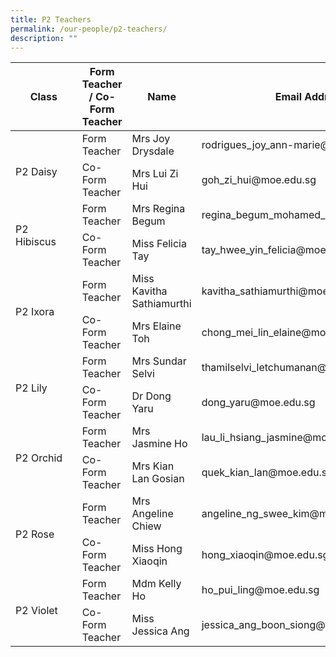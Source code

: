 ```yaml
---
title: P2 Teachers
permalink: /our-people/p2-teachers/
description: ""
---
```

<table>
<thead>
  <tr>
    <th>Class</th>
    <th>Form Teacher / Co-Form Teacher</th>
    <th>Name</th>
    <th>Email Address</th>
  </tr>
</thead>
<tbody>
  <tr>
    <td rowspan="2"><br>P2 Daisy<br></td>
    <td>Form Teacher</td>
    <td>Mrs Joy Drysdale</td>
    <td>rodrigues_joy_ann-marie@moe.edu.sg</td>
  </tr>
  <tr>
    <td>Co-Form Teacher</td>
    <td>Mrs Lui Zi Hui</td>
    <td>goh_zi_hui@moe.edu.sg</td>
  </tr>
  <tr>
    <td rowspan="2">P2 Hibiscus&nbsp;&nbsp;&nbsp;&nbsp;&nbsp;&nbsp;</td>
    <td>Form Teacher</td>
    <td>Mrs Regina Begum</td>
    <td>regina_begum_mohamed_ayoob@moe.edu.sg</td>
  </tr>
  <tr>
    <td>Co-Form Teacher</td>
    <td>Miss Felicia Tay</td>
    <td>tay_hwee_yin_felicia@moe.edu.sg</td>
  </tr>
  <tr>
    <td rowspan="2">P2 Ixora</td>
    <td>Form Teacher</td>
    <td>Miss Kavitha Sathiamurthi</td>
    <td>kavitha_sathiamurthi@moe.edu.sg</td>
  </tr>
  <tr>
    <td>Co-Form Teacher</td>
    <td>Mrs Elaine Toh</td>
    <td>chong_mei_lin_elaine@moe.edu.sg</td>
  </tr>
  <tr>
    <td rowspan="2">P2 Lily</td>
    <td>Form Teacher</td>
    <td>Mrs Sundar Selvi</td>
    <td>thamilselvi_letchumanan@moe.edu.sg</td>
  </tr>
  <tr>
    <td>Co-Form Teacher</td>
    <td>Dr Dong Yaru</td>
    <td>dong_yaru@moe.edu.sg</td>
  </tr>
  <tr>
    <td rowspan="2">P2 Orchid</td>
    <td>Form Teacher</td>
    <td>Mrs Jasmine Ho</td>
    <td>lau_li_hsiang_jasmine@moe.edu.sg</td>
  </tr>
  <tr>
    <td>Co-Form Teacher</td>
    <td>Mrs Kian Lan Gosian</td>
    <td>quek_kian_lan@moe.edu.sg</td>
  </tr>
  <tr>
    <td rowspan="2">P2 Rose</td>
    <td>Form Teacher</td>
    <td>Mrs Angeline Chiew</td>
    <td>angeline_ng_swee_kim@moe.edu.sg</td>
  </tr>
  <tr>
    <td>Co-Form Teacher</td>
    <td>Miss Hong Xiaoqin</td>
    <td>hong_xiaoqin@moe.edu.sg</td>
  </tr>
  <tr>
    <td rowspan="2">P2 Violet</td>
    <td>Form Teacher</td>
    <td>Mdm Kelly Ho</td>
    <td>ho_pui_ling@moe.edu.sg</td>
  </tr>
  <tr>
    <td>Co-Form Teacher</td>
    <td>Miss Jessica Ang</td>
    <td>jessica_ang_boon_siong@moe.edu.sg</td>
  </tr>
</tbody>
</table>